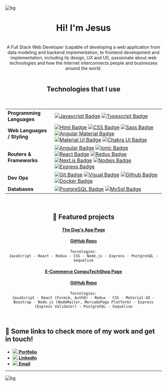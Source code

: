<img align="center" src="https://i.imgur.com/DUHz9wN.png" alt="bg"/>

<div align="center">
<h1>Hi! I'm Jesus</h1> 
 </div>
 
 <br />

<div align="center">
A Full Stack Web Developer (capable of developing a web application from data modeling and backend implementation, to frontend development and implementation, including its design, UX and UI), passionate about web technologies and how the Internet interconnects people and businesses around the world.
 </div>
 
 <br />
 
<div align="center">
<h2>Technologies that I use</h2>
</div>

<br />

<div align="center">
 
| | |
|----|---|
| **Programming Languages** | [![Javascript Badge](https://img.shields.io/badge/-Javascript-F0DB4F?style=for-the-badge&labelColor=black&logo=javascript&logoColor=F0DB4F)](#) [![Typescript Badge](https://img.shields.io/badge/-Typescript-007acc?style=for-the-badge&labelColor=black&logo=typescript&logoColor=007acc)](#) 
| **Web Languages / Styling** | [![Html Badge](https://img.shields.io/badge/-HTML-E34F26?style=for-the-badge&labelColor=black&logo=HTML5&logoColor=#E34F26)](#) [![CSS Badge](https://img.shields.io/badge/-CSS3-1572B6?style=for-the-badge&labelColor=black&logo=HTML5&logoColor=1572B6)](#) [![Sass Badge](https://img.shields.io/badge/-Sass-CC6699?style=for-the-badge&labelColor=black&logo=Sass&logoColor=CC6699)](#) [![Angular Material Badge](https://img.shields.io/badge/-Angular%20Material-DD0031?style=for-the-badge&labelColor=black&logo=Angular&logoColor=DD0031)](#) [![Material UI Badge](https://img.shields.io/badge/-Material%20UI-0081CB?style=for-the-badge&labelColor=black&logo=mui&logoColor=white)](#) [![Chakra UI Badge](https://img.shields.io/badge/-Chakra%20UI-319795?style=for-the-badge&labelColor=black&logo=chakraui&logoColor=white)](#)
| **Routers & Frameworks** |[![Angular Badge](https://img.shields.io/badge/-Angular-DD0031?style=for-the-badge&labelColor=black&logo=Angular&logoColor=white)](#) [![Ionic Badge](https://img.shields.io/badge/-Ionic-3880FF?style=for-the-badge&labelColor=black&logo=Ionic&logoColor=3880FF)](#) [![React Badge](https://img.shields.io/badge/-React-61DBFB?style=for-the-badge&labelColor=black&logo=react&logoColor=61DBFB)](#) [![Redux Badge](https://img.shields.io/badge/-Redux-764ABC?style=for-the-badge&labelColor=black&logo=Redux&logoColor=764ABC)](#) [![Next.js Badge](https://img.shields.io/badge/-Next.js-000000?style=for-the-badge&labelColor=black&logo=Next.js&logoColor=white)](#) [![Nodejs Badge](https://img.shields.io/badge/-Nodejs-3C873A?style=for-the-badge&labelColor=black&logo=node.js&logoColor=3C873A)](#) [![Express Badge](https://img.shields.io/badge/-Express-357C3C?style=for-the-badge&labelColor=black&logo=Express&logoColor=357C3C)](#)
|**Dev Ops**| [![Git Badge](https://img.shields.io/badge/-Git-F05032?style=for-the-badge&labelColor=black&logo=Git&logoColor=F05032)](#) [![Visual Badge](https://img.shields.io/badge/-Visual%20Studio%20Code-007ACC?style=for-the-badge&labelColor=black&logo=Visual%20Studio%20Code&logoColor=007ACC)](#) [![Github Badge](https://img.shields.io/badge/-GitHub-FFE6AB?style=for-the-badge&labelColor=black&logo=GitHub&logoColor=FFE6AB)](#) [![Docker Badge](https://img.shields.io/badge/-Docker-2496ED?style=for-the-badge&labelColor=black&logo=Docker&logoColor=2496ED)](#)
| **Databases** | [![PostgreSQL Badge](https://img.shields.io/badge/-PostgreSQL-4169E1?style=for-the-badge&labelColor=black&logo=PostgreSQL&logoColor=4169E1)](#) [![MySql Badge](https://img.shields.io/badge/-MySQL-4479A1?style=for-the-badge&labelColor=black&logo=MySQL&logoColor=FAF0D7)](#)

 </div>

<br />

<div align="center">
 
## 🌟 Featured projects

<a href="https://pi-dogs-jesus-matute.vercel.app/"><h4>The Dog's App Page</h4><a/> 
 
<a href="https://github.com/RoxZkiL/PI-Dogs-main"><h4>GitHub Repo</h4><a/> 
 
 ```
Tecnologies:
JavaScript - React - Redux - CSS - Node.js - Express - PostgreSQL - Sequelize

```
 
 <a href="https://computechshop.vercel.app/"><h4>E-Commerce CompuTechShop Page</h4><a/> 
 
<a href="https://github.com/RoxZkiL/E-commerce-CompuTechShop"><h4>GitHub Repo</h4><a/> 
 
 
 
 ```
Tecnologies:
JavaScript - React (Formik, Auth0) - Redux - CSS - Material-UI - Boostrap - Node.js (NodeMailer, MercadoPago Platform) - Express (Express Validator) - PostgreSQL - Sequelize

```
 
</div>
 
 <br />

## 🔗 Some links to check more of my work and get in touch!
<div>
  <ul>
   <li><a href="https://portfolio-jesus-matute.vercel.app/"><img src="https://img.icons8.com/android/24/26e07f/briefcase.png" /><span> <b>Portfolio</b></span></a></li>
    <li><a href="https://www.linkedin.com/in/jesusmatute/"><img src="https://img.icons8.com/android/24/4a90e2/linkedin.png" /><span> <b>LinkedIn</b></span></a></li>
    <li><a href="mailto:mttrox@gmail.com"><img src="https://img.icons8.com/material/24/ffffff/mail.png" /><span> <b>Email</b></span></a></li>
  </ul>
  <hr />
</div>
 
 <img align="center" src="https://i.imgur.com/DUHz9wN.png" alt="bg"/>
